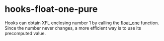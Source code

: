 # hooks-float-one-pure

Hooks can obtain XFL enclosing number 1 by calling the [float_one](https://xrpl-hooks.readme.io/reference/float_one) function. Since the number never changes, a more efficient way is to use its precomputed value.
